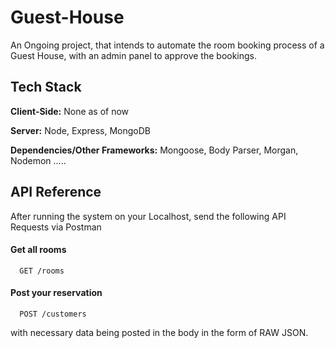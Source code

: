 # Guest-House
An Ongoing project, that intends to automate the room booking process of a Guest House, with an admin panel to approve the bookings.

## Tech Stack

**Client-Side:** None as of now

**Server:** Node, Express, MongoDB

**Dependencies/Other Frameworks:** Mongoose, Body Parser, Morgan, Nodemon .....


## API Reference
After running the system on your Localhost, send the following API Requests via Postman
#### Get all rooms

```http
  GET /rooms
```


#### Post your reservation

```http
  POST /customers
```
with necessary data being posted in the body in the form of RAW JSON.




